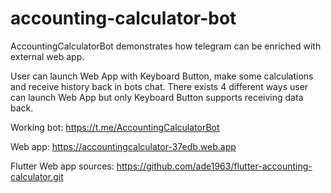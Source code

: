 # accounting-calculator-bot

AccountingCalculatorBot demonstrates how telegram can be enriched with external web app.

User can launch Web App with Keyboard Button, make some calculations and receive history back in bots chat.
There exists 4 different ways user can launch Web App but only Keyboard Button supports receiving data back.

Working bot: https://t.me/AccountingCalculatorBot

Web app: https://accountingcalculator-37edb.web.app

Flutter Web app sources: https://github.com/ade1963/flutter-accounting-calculator.git